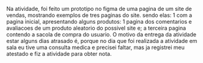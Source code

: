 Na atividade, foi feito um prototipo no figma de uma pagina de um site de vendas, mostrando exemplos de tres paginas do site. sendo elas: 1 com a pagina inicial, apresentando alguns produtos: 1 pagina dos comentarios e avaliacoes de um produto aleatorio do possivel site e; a terceira pagina contendo a sacola de compra do usuario. 
O motivo da entrega da atividade estar alguns dias atrasado é, porque no dia que foi realizada a atividade em sala eu tive uma consulta medica e precisei faltar, mas ja registrei meu atestado e fiz a atividade para obter nota. 
